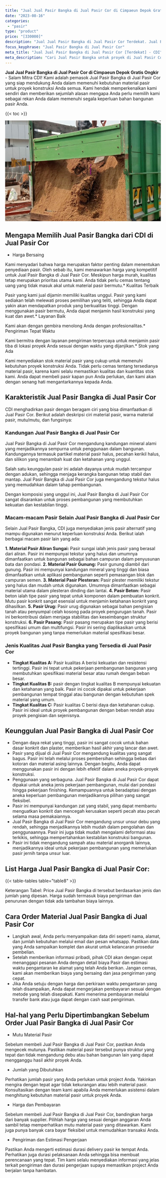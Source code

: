 ```yaml
---
title: "Jual Jual Pasir Bangka di Jual Pasir Cor di Cimpaeun Depok Gratis Ongkir"
date: "2023-08-16"
categories:
 - "pasir"
type: "product"
price: "[330000]"
description: "Jual Jual Pasir Bangka di Jual Pasir Cor Terdekat. Jual Pasir Bangka ini sering digunakan dalam proyek konstruksi sebagai material adukan yang terpilih dan bersih. Silakan hubungi kami untuk informasi lebih lanjut."
focus_keyphrase: "Jual Pasir Bangka di Jual Pasir Cor"
meta_title: "Jual Jual Pasir Bangka di Jual Pasir Cor [Terdekat] - CDI"
meta_description: "Cari Jual Pasir Bangka untuk proyek di Jual Pasir Cor? Kami menyediakan Jual Pasir Bangka berkualitas untuk bahan campuran. Dapatkan penawaran terbaik sekarang."
---
```


**Jual Jual Pasir Bangka di Jual Pasir Cor di Cimpaeun Depok Gratis Ongkir** - Salam Mitra CDI! Kami adalah pemasok Jual Pasir Bangka di Jual Pasir Cor yang siap mendukung Anda dalam memenuhi kebutuhan material pasir untuk proyek konstruksi Anda semua. Kami hendak memperkenalkan kami sendiri dan memberikan sejumlah alasan mengapa Anda perlu memilih kami sebagai rekan Anda dalam memenuhi segala keperluan bahan bangunan pasir Anda.

{{< toc >}}

![Jual Jual Pasir Bangka di Jual Pasir Cor di Cimpaeun Depok Gratis Ongkir](/images/pasir/pasir-bangunan-34.jpg)

## Mengapa Memilih Jual Pasir Bangka dari CDI di Jual Pasir Cor

*   Harga Bersaing

Kami menyadari bahwa harga merupakan faktor penting dalam menentukan penyediaan pasir. Oleh sebab itu, kami menawarkan harga yang kompetitif untuk Jual Pasir Bangka di Jual Pasir Cor. Meskipun harga murah, kualitas tetap merupakan prioritas utama kami. Anda tidak perlu cemas tentang uang yang tidak masuk akal untuk material pasir bermutu.*   Kualitas Terbaik

Pasir yang kami jual dijamin memiliki kualitas unggul. Pasir yang kami sediakan telah melewati proses pemilihan yang teliti, sehingga Anda dapat yakin akan mendapatkan produk yang berkualitas tinggi. Dengan menggunakan pasir bermutu, Anda dapat menjamin hasil konstruksi yang kuat dan awet.*   Layanan Baik

Kami akan dengan gembira menolong Anda dengan profesionalitas.*   Pengiriman Tepat Waktu

Kami bermitra dengan layanan pengiriman terpercaya untuk menjamin pasir tiba di lokasi proyek Anda sesuai dengan waktu yang dijanjikan.*   Stok yang Ada

Kami menyediakan stok material pasir yang cukup untuk memenuhi kebutuhan proyek konstruksi Anda. Tidak perlu cemas tentang tersedianya material pasir, karena kami selalu memastikan kualitas dan kuantitas stok kami. Anda dapat membeli pasir kapan pun Anda perlukan, dan kami akan dengan senang hati mengantarkannya kepada Anda. 

## Karakteristik Jual Pasir Bangka di Jual Pasir Cor

CDI menghadirkan pasir dengan beragam ciri yang bisa dimanfaatkan di Jual Pasir Cor. Berikut adalah deskripsi ciri material pasir, warna material pasir, mutu/mutu, dan fungsinya:

### Kandungan Jual Pasir Bangka di Jual Pasir Cor

Jual Pasir Bangka di Jual Pasir Cor mengandung kandungan mineral alami yang menjadikannya sempurna untuk penggunaan dalam bangunan. Kandungannya termasuk partikel material pasir halus, pecahan kerikil halus, dan silikon yang menambah kuat dan ketahanan yang unggul.

Salah satu keunggulan pasir ini adalah dayanya untuk mudah tercampur dengan adukan, sehingga menjaga kerangka bangunan tetap stabil dan mantap. Jual Pasir Bangka di Jual Pasir Cor juga mengandung tekstur halus yang memudahkan dalam tahap pembangunan.

Dengan komposisi yang unggul ini, Jual Pasir Bangka di Jual Pasir Cor sangat disarankan untuk proses pembangunan yang membutuhkan kekuatan dan kestabilan tinggi.

### Macam-macam Pasir Selain Jual Pasir Bangka di Jual Pasir Cor

Selain Jual Pasir Bangka, CDI juga menyediakan jenis pasir alternatif yang mampu digunakan menurut keperluan konstruksi Anda. Berikut ialah berbagai macam pasir lain yang ada:

**1\. Material Pasir Aliran Sungai:** Pasir sungai ialah jenis pasir yang berasal dari aliran. Pasir ini mempunyai tekstur yang halus dan umumnya dimanfaatkan untuk bangunan sebagai bahan campuran dalam penyusunan bata dan pondasi.
**2\. Material Pasir Gunung:** Pasir gunung diambil dari gunung. Pasir ini mempunyai kandungan mineral yang tinggi dan biasa dimanfaatkan untuk aplikasi pembangunan seperti pemasangan blok dan campuran semen.
**3\. Material Pasir Plesteran:** Pasir plester memiliki tekstur yang halus dan mudah untuk digunakan. Umumnya dimanfaatkan sebagai material utama dalam plesteran dinding dan lantai.
**4\. Pasir Beton:** Pasir beton ialah tipe pasir yang tepat untuk komponen dalam pembuatan konkrit. Mutu pasir konkrit sangat esensial untuk menjamin ketahanan konkrit yang dihasilkan.
**5\. Pasir Urug:** Pasir urug digunakan sebagai bahan pengisian tanah atau penyumpal celah kosong pada proyek pengurugan tanah. Pasir ini berkontribusi dalam menjaga stabilitas dan keseimbangan struktur konstruksi.
**6\. Pasir Pasang:** Pasir pasang merupakan tipe pasir yang berisi spesifikasi umum dan multifungsi. Pasir ini sering diaplikasikan untuk proyek bangunan yang tanpa memerlukan material spesifikasi besar.

### Jenis Kualitas Jual Pasir Bangka yang Tersedia di Jual Pasir Cor

*   **Tingkat Kualitas A:** Pasir kualitas A berisi kekuatan dan resistensi tertinggi. Pasir ini tepat untuk pekerjaan pembangunan bangunan yang membutuhkan spesifikasi material besar atau rumah dengan beban besar.
*   **Tingkat Kualitas B:** pasir dengan tingkat kualitas B mempunyai kekuatan dan ketahanan yang baik. Pasir ini cocok dipakai untuk pekerjaan pembangunan tempat tinggal atau bangunan dengan kebutuhan spek material yang umum.
*   **Tingkat Kualitas C:** Pasir kualitas C berisi daya dan ketahanan cukup. Pasir ini ideal untuk proyek pembangunan dengan beban rendah atau proyek pengisian dan sejenisnya.

## Keunggulan Jual Pasir Bangka di Jual Pasir Cor

*   Dengan daya rekat yang tinggi, pasir ini sangat cocok untuk bahan dasar konkrit dan plaster, memberikan hasil akhir yang lancar dan awet.
*   Pasir yang dijual di Jual Pasir Cor mengandung kualitas yang sangat bagus. Pasir ini telah melalui proses pembersihan sehingga bebas dari kotoran dan material asing lainnya. Dengan begitu, Anda dapat menggunakan pasir ini dengan lebih efektif dalam aneka proyek-proyek konstruksi.
*   Penggunaan yang serbaguna. Jual Pasir Bangka di Jual Pasir Cor dapat dipakai untuk aneka jenis pekerjaan pembangunan, mulai dari pondasi hingga pekerjaan finishing. Kemampuannya untuk beradaptasi dengan aneka keperluan pembangunan menjadikannya pilihan yang sangat fleksibel.
*   Pasir ini mempunyai kandungan zat yang stabil, yang dapat membantu menguatkan konkrit dan mencegah kerusakan seperti pecah atau pecah selama masa pemakaiannya.
*   Jual Pasir Bangka di Jual Pasir Cor mengandung unsur unsur debu yang rendah, sehingga menjadikannya lebih mudah dalam pengolahan dan penggunaannya. Pasir ini juga tidak mudah mengalami deformasi atau terkikis, sehingga mempertahankan kestabilan konstruksi bangunan.
*   Pasir ini tidak mengandung sampah atau material anorganik lainnya, menjadikannya ideal untuk pekerjaan pembangunan yang memerlukan pasir jernih tanpa unsur luar.

## List Harga Jual Pasir Bangka di Jual Pasir Cor:

{{< table-tables table="table8" >}}

Keterangan Tabel: Price Jual Pasir Bangka di tersebut berdasarkan jenis dan jumlah yang dipesan. Harga sudah termasuk biaya pengiriman dan penurunan dengan tidak ada tambahan biaya lainnya.

## Cara Order Material Jual Pasir Bangka di Jual Pasir Cor

*   Langkah awal, Anda perlu menyampaikan data diri seperti nama, alamat, dan jumlah kebutuhan melalui email dan pesan whatsapp. Pastikan data yang Anda sampaikan komplet dan akurat untuk kelancaran prosedur pembelian.
*   Setelah memberikan informasi pribadi, pihak CDI akan dengan cepat menanggapi pesanan Anda dengan detail biaya Pasir dan estimasi waktu pengantaran ke alamat yang telah Anda berikan. Jangan cemas, kami akan memberikan biaya yang bersaing dan jasa pengiriman yang cepat.
*   Jika Anda setuju dengan harga dan perkiraan waktu pengantaran yang telah disampaikan, Anda dapat mengerjakan pembayaran sesuai dengan metode yang telah disepakati. Kami menerima pembayaran melalui transfer bank atau juga dapat dengan cash saat pengiriman.

## Hal-hal yang Perlu Dipertimbangkan Sebelum Order Jual Pasir Bangka di Jual Pasir Cor

*   Mutu Material Pasir

Sebelum membeli Jual Pasir Bangka di Jual Pasir Cor, pastikan Anda mengecek mutunya. Pastikan material pasir tersebut punya struktur yang tepat dan tidak mengandung debu atau bahan bangunan lain yang dapat mengganggu hasil akhir proyek Anda.
*   Jumlah yang Dibutuhkan

Perhatikan jumlah pasir yang Anda perlukan untuk project Anda. Yakinkan mengira dengan tepat agar tidak kekurangan atau lebih material pasir. Konsultasikan dengan team kami apabila Anda memerlukan asistensi dalam menghitung kebutuhan material pasir untuk proyek Anda.
*   Harga dan Pembayaran

Sebelum membeli Jual Pasir Bangka di Jual Pasir Cor, bandingkan harga dari banyak supplier. Pilihlah harga yang sesuai dengan anggaran Anda sambil tetap memperhatikan mutu material pasir yang ditawarkan. Kami juga punya banyak cara bayar fleksibel untuk memudahkan transaksi Anda.
*   Pengiriman dan Estimasi Pengerjaan

Pastikan Anda mengerti estimasi durasi delivery pasir ke tempat Anda. Perhatikan juga durasi pelaksanaan Anda sehingga bisa membuat perencanaan yang tepat. Tim kami selalu menyediakan informasi yang jelas terkait pengiriman dan durasi pengerjaan supaya memastikan project Anda berjalan tanpa hambatan.